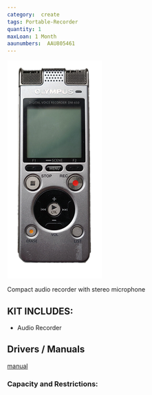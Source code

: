 ```yaml
---
category:  create
tags: Portable-Recorder
quantity: 1
maxLoan: 1 Month
aaunumbers:  AAU805461
---
```

![Dictaphone](/assets/images/equip/olympusD650.png)

Compact audio recorder with stereo microphone
## KIT INCLUDES:
-  Audio Recorder

## Drivers / Manuals
[manual](https://download.aws.olympus.eu/consumer/manuals/audio/DM-670_650_MANUAL_EN.pdf)



### Capacity and Restrictions:
